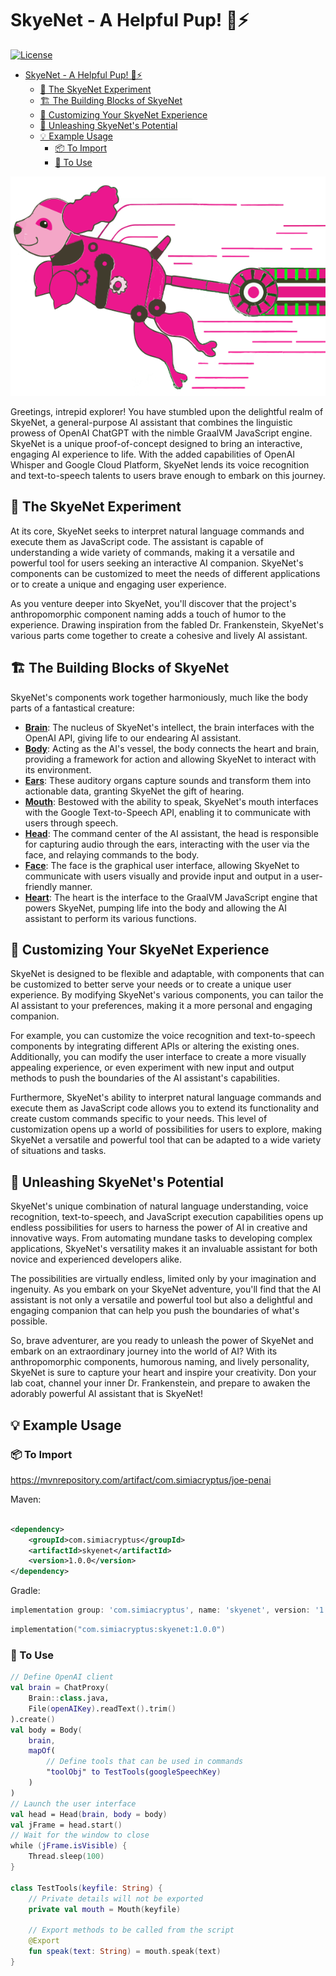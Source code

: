 # SkyeNet - A Helpful Pup! 🐾⚡

[![License](https://img.shields.io/badge/License-Apache%202.0-blue.svg)](https://www.apache.org/licenses/LICENSE-2.0)

<!-- TOC -->
* [SkyeNet - A Helpful Pup! 🐾⚡](#skyenet---a-helpful-pup-)
  * [🧪 The SkyeNet Experiment](#-the-skyenet-experiment)
  * [🏗️ The Building Blocks of SkyeNet](#-the-building-blocks-of-skyenet)
  * [🎨 Customizing Your SkyeNet Experience](#-customizing-your-skyenet-experience)
  * [🚀 Unleashing SkyeNet's Potential](#-unleashing-skyenets-potential)
  * [💡 Example Usage](#-example-usage)
    * [📦 To Import](#-to-import)
    * [🌟 To Use](#-to-use)
<!-- TOC -->

![SkyeNet](skyenet.svg)

Greetings, intrepid explorer! You have stumbled upon the delightful realm of SkyeNet, a general-purpose AI assistant
that combines the linguistic prowess of OpenAI ChatGPT with the nimble GraalVM JavaScript engine. SkyeNet is a unique
proof-of-concept designed to bring an interactive, engaging AI experience to life. With the added capabilities of OpenAI
Whisper and Google Cloud Platform, SkyeNet lends its voice recognition and text-to-speech talents to users brave enough
to embark on this journey.

## 🧪 The SkyeNet Experiment

At its core, SkyeNet seeks to interpret natural language commands and execute them as JavaScript code. The assistant is
capable of understanding a wide variety of commands, making it a versatile and powerful tool for users seeking an
interactive AI companion. SkyeNet's components can be customized to meet the needs of different applications or to
create a unique and engaging user experience.

As you venture deeper into SkyeNet, you'll discover that the project's anthropomorphic component naming adds a touch of
humor to the experience. Drawing inspiration from the fabled Dr. Frankenstein, SkyeNet's various parts come together to
create a cohesive and lively AI assistant.

## 🏗️ The Building Blocks of SkyeNet

SkyeNet's components work together harmoniously, much like the body parts of a fantastical creature:

* **[Brain](src/main/kotlin/com/simiacryptus/skyenet/Brain.kt)**: The nucleus of SkyeNet's intellect, the brain
  interfaces with the OpenAI API, giving life to our endearing AI assistant.
* **[Body](src/main/kotlin/com/simiacryptus/skyenet/Body.kt)**: Acting as the AI's vessel, the body connects the heart
  and brain, providing a framework for action and allowing SkyeNet to interact with its environment.
* **[Ears](src/main/kotlin/com/simiacryptus/skyenet/Ears.kt)**: These auditory organs capture sounds and transform them
  into actionable data, granting SkyeNet the gift of hearing.
* **[Mouth](src/main/kotlin/com/simiacryptus/skyenet/Mouth.kt)**: Bestowed with the ability to speak, SkyeNet's mouth
  interfaces with the Google Text-to-Speech API, enabling it to communicate with users through speech.
* **[Head](src/main/kotlin/com/simiacryptus/skyenet/Head.kt)**: The command center of the AI assistant, the head is
  responsible for capturing audio through the ears, interacting with the user via the face, and relaying commands to the
  body.
* **[Face](src/main/kotlin/com/simiacryptus/skyenet/Face.kt)**: The face is the graphical user interface, allowing
  SkyeNet to communicate with users visually and provide input and output in a user-friendly manner.
* **[Heart](src/main/kotlin/com/simiacryptus/skyenet/Heart.kt)**: The heart is the interface to the GraalVM JavaScript
  engine that powers SkyeNet, pumping life into the body and allowing the AI assistant to perform its various functions.

## 🎨 Customizing Your SkyeNet Experience

SkyeNet is designed to be flexible and adaptable, with components that can be customized to better serve your needs or
to create a unique user experience. By modifying SkyeNet's various components, you can tailor the AI assistant to your
preferences, making it a more personal and engaging companion.

For example, you can customize the voice recognition and text-to-speech components by integrating different APIs or
altering the existing ones. Additionally, you can modify the user interface to create a more visually appealing
experience, or even experiment with new input and output methods to push the boundaries of the AI assistant's
capabilities.

Furthermore, SkyeNet's ability to interpret natural language commands and execute them as JavaScript code allows you to
extend its functionality and create custom commands specific to your needs. This level of customization opens up a world
of possibilities for users to explore, making SkyeNet a versatile and powerful tool that can be adapted to a wide
variety of situations and tasks.

## 🚀 Unleashing SkyeNet's Potential

SkyeNet's unique combination of natural language understanding, voice recognition, text-to-speech, and JavaScript
execution capabilities opens up endless possibilities for users to harness the power of AI in creative and innovative
ways. From automating mundane tasks to developing complex applications, SkyeNet's versatility makes it an invaluable
assistant for both novice and experienced developers alike.

The possibilities are virtually endless, limited only by your imagination and ingenuity. As you embark on your SkyeNet
adventure, you'll find that the AI assistant is not only a versatile and powerful tool but also a delightful and
engaging companion that can help you push the boundaries of what's possible.

So, brave adventurer, are you ready to unleash the power of SkyeNet and embark on an extraordinary journey into the
world of AI? With its anthropomorphic components, humorous naming, and lively personality, SkyeNet is sure to capture
your heart and inspire your creativity. Don your lab coat, channel your inner Dr. Frankenstein, and prepare to awaken
the adorably powerful AI assistant that is SkyeNet!

## 💡 Example Usage

### 📦 To Import

https://mvnrepository.com/artifact/com.simiacryptus/joe-penai

Maven:

```xml

<dependency>
    <groupId>com.simiacryptus</groupId>
    <artifactId>skyenet</artifactId>
    <version>1.0.0</version>
</dependency>
```

Gradle:

```groovy
implementation group: 'com.simiacryptus', name: 'skyenet', version: '1.0.0'
```

```kotlin
implementation("com.simiacryptus:skyenet:1.0.0")
```

### 🌟 To Use

```kotlin
// Define OpenAI client
val brain = ChatProxy(
    Brain::class.java,
    File(openAIKey).readText().trim()
).create()
val body = Body(
    brain,
    mapOf(
        // Define tools that can be used in commands
        "toolObj" to TestTools(googleSpeechKey)
    )
)
// Launch the user interface
val head = Head(brain, body = body)
val jFrame = head.start()
// Wait for the window to close
while (jFrame.isVisible) {
    Thread.sleep(100)
}

class TestTools(keyfile: String) {
    // Private details will not be exported
    private val mouth = Mouth(keyfile)

    // Export methods to be called from the script
    @Export
    fun speak(text: String) = mouth.speak(text)
}
```
